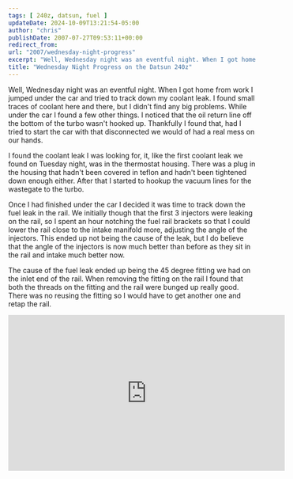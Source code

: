 ```yaml
---
tags: [ 240z, datsun, fuel ]
updateDate: 2024-10-09T13:21:54-05:00
author: "chris"
publishDate: 2007-07-27T09:53:11+00:00
redirect_from: 
url: "2007/wednesday-night-progress"
excerpt: "Well, Wednesday night was an eventful night. When I got home from work I  jumped under the car and tried to track down my coolant leak"
title: "Wednesday Night Progress on the Datsun 240z"
---
```


Well, Wednesday night was an eventful night. When I got home from work I  jumped under the car and tried to track down my coolant leak. I found small  traces of coolant here and there, but I didn't find any big problems. While  under the car I found a few other things. I noticed that the oil return line off  the bottom of the turbo wasn't hooked up. Thankfully I found that, had I tried  to start the car with that disconnected we would of had a real mess on our  hands.

I found the coolant leak I was looking for, it, like the first coolant leak  we found on Tuesday night, was in the thermostat housing. There was a plug in  the housing that hadn't been covered in teflon and hadn't been tightened down  enough either. After that I started to hookup the vacuum lines for the wastegate  to the turbo.

Once I had finished under the car I decided it was time to track down the  fuel leak in the rail. We initially though that the first 3 injectors were  leaking on the rail, so I spent an hour notching the fuel rail brackets so that  I could lower the rail close to the intake manifold more, adjusting the angle of  the injectors. This ended up not being the cause of the leak, but I do believe  that the angle of the injectors is now much better than before as they sit in  the rail and intake much better now.

The cause of the fuel leak ended up being the 45 degree fitting we had on the  inlet end of the rail. When removing the fitting on the rail I found that both  the threads on the fitting and the rail were bunged up really good. There was no reusing the fitting so I would have to get another one and retap the rail.


<iframe width="560" height="315" src="https://www.youtube.com/embed/URmn1lSll2U?si=EkPTY0F9lLL_SJK6" title="YouTube video player" frameborder="0" allow="accelerometer; autoplay; clipboard-write; encrypted-media; gyroscope; picture-in-picture; web-share" referrerpolicy="strict-origin-when-cross-origin" allowfullscreen></iframe>
